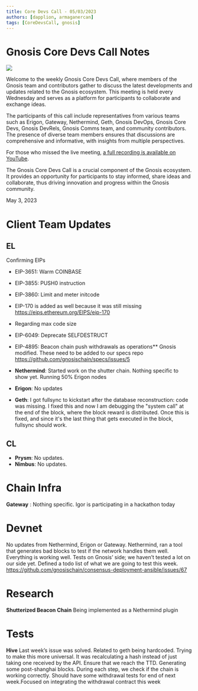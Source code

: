 ```yaml
---
title: Core Devs Call - 05/03/2023
authors: [dapplion, armaganercan]
tags: [CoreDevsCall, gnosis]
---
```


# Gnosis Core Devs Call Notes


![](https://i.imgur.com/hKWegwm.png)

Welcome to the weekly Gnosis Core Devs Call, where members of the Gnosis team and contributors gather to discuss the latest developments and updates related to the Gnosis ecosystem. This meeting is held every Wednesday and serves as a platform for participants to collaborate and exchange ideas.

The participants of this call include representatives from various teams such as Erigon, Gateway, Nethermind, Geth, Gnosis DevOps, Gnosis Core Devs, Gnosis DevRels, Gnosis Comms team, and community contributors. The presence of diverse team members ensures that discussions are comprehensive and informative, with insights from multiple perspectives.

For those who missed the live meeting, [a full recording is available on YouTube](https://www.youtube.com/watch?v=MTaoJ3ksRY8). 

The Gnosis Core Devs Call is a crucial component of the Gnosis ecosystem. It provides an opportunity for participants to stay informed, share ideas and collaborate, thus driving innovation and progress within the Gnosis community.

May 3, 2023

# Client Team Updates
## EL

Confirming EIPs
* EIP-3651: Warm COINBASE
* EIP-3855: PUSH0 instruction
* EIP-3860: Limit and meter initcode
* EIP-170 is added as well because it was still missing
https://eips.ethereum.org/EIPS/eip-170
* Regarding max code size
* EIP-6049: Deprecate SELFDESTRUCT
* EIP-4895: Beacon chain push withdrawals as operations** Gnosis modified. These need to be added to our specs repo
https://github.com/gnosischain/specs/issues/5

* **Nethermind**: Started work on the shutter chain. Nothing specific to show yet. Running 50% Erigon nodes
* **Erigon**: No updates
* **Geth**: I got fullsync to kickstart after the database reconstruction: code was missing. I fixed this and now I am debugging the "system call" at the end of the block, where the block reward is distributed. Once this is fixed, and since it's the last thing that gets executed in the block, fullsync should work.

## CL


* **Prysm**: No updates.
* **Nimbus**: No updates.

# Chain Infra
**Gateway** : Nothing specific. Igor is participating in a hackathon today


# Devnet

No updates from Nethermind, Erigon or Gateway.
Nethermind, ran a tool that generates bad blocks to test if the network handles them well. Everything is working well. Tests on Gnosis’ side; we haven’t tested a lot on our side yet. Defined a todo list of what we are going to test this week. https://github.com/gnosischain/consensus-deployment-ansible/issues/67

# Research

**Shutterized Beacon Chain** Being implemented as a Nethermind plugin

# Tests
**Hive** Last week’s issue was solved. Related to geth being hardcoded. Trying to make this more universal. It was recalculating a hash instead of just taking one received by the API. Ensure that we reach the TTD. Generating some post-shanghai blocks. During each step, we check if the chain is working correctly. Should have some withdrawal tests for end of next week.Focused on integrating the withdrawal contract this week









